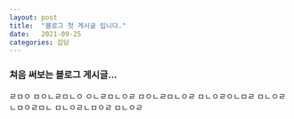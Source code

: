 ```yaml
---
layout: post
title:  "블로그 첫 게시글 입니다."
date:   2021-09-25
categories: 잡담
---
```

### 쳐음 써보는 블로그 게시글...

ㄹㅁㅇ
ㅁㅇㄴㄹㅁㄴㅇ
ㅇㄴㄹㅁㄴㅇㄹ
ㅁㅇㄴㄹㅁㄴㅇㄹ
ㅁㄴㅇㄹㅇㄴㅁㄹ
ㅁㄴㅇㄹㄴㅁㅇㄹㅁㄴ
ㅁㄴㅇㄹㄴㅁㅇㄹ
ㅁㄴㅇㄹ